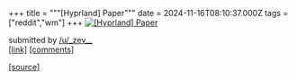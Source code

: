 +++
title = """[Hyprland] Paper"""
date = 2024-11-16T08:10:37.000Z
tags = ["reddit","wm"]
+++
[![[Hyprland] Paper](https://preview.redd.it/tmaovw3w181e1.png?width=640&crop=smart&auto=webp&s=3391b196751b227454c2482ef3f904b9cb0d1ea5 "[Hyprland] Paper")](https://www.reddit.com/r/unixporn/comments/1gsirol/hyprland_paper/)

submitted by [/u/\_zev\_\_](https://www.reddit.com/user/_zev__)  
[\[link\]](https://i.redd.it/tmaovw3w181e1.png) [\[comments\]](https://www.reddit.com/r/unixporn/comments/1gsirol/hyprland_paper/)

[[source]](https://www.reddit.com/r/unixporn/comments/1gsirol/hyprland_paper/)
